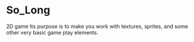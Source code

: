 # So_Long
<h>2D game</h>
Its  purpose is to make you work with textures, sprites, and some other very basic game play elements.

